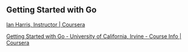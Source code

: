 ## Getting Started with Go

[Ian Harris, Instructor | Coursera](https://www.coursera.org/instructor/ianharris)

[Getting Started with Go - University of California, Irvine - Course Info | Coursera](https://www.coursera.org/learn/golang-getting-started/home/info)